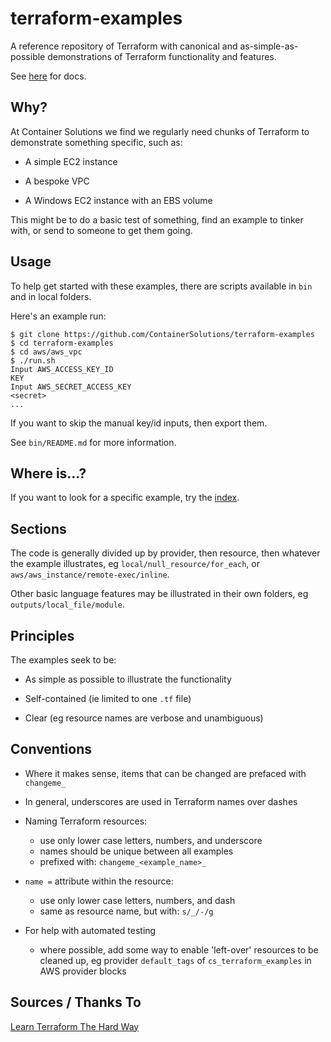 # terraform-examples

A reference repository of Terraform with canonical and as-simple-as-possible demonstrations of Terraform functionality and features.

See [here](https://containersolutions.github.io/terraform-examples/) for docs.

## Why?

At Container Solutions we find we regularly need chunks of Terraform to demonstrate something specific, such as:

- A simple EC2 instance

- A bespoke VPC

- A Windows EC2 instance with an EBS volume

This might be to do a basic test of something, find an example to tinker with, or send to someone to get them going.

## Usage

To help get started with these examples, there are scripts available in `bin` and in local folders.

Here's an example run:

```
$ git clone https://github.com/ContainerSolutions/terraform-examples
$ cd terraform-examples
$ cd aws/aws_vpc
$ ./run.sh
Input AWS_ACCESS_KEY_ID
KEY
Input AWS_SECRET_ACCESS_KEY
<secret>
...
```

If you want to skip the manual key/id inputs, then export them.

See `bin/README.md` for more information.

## Where is...?

If you want to look for a specific example, try the [index](INDEX.md).

## Sections

The code is generally divided up by provider, then resource, then whatever the example illustrates, eg `local/null_resource/for_each`, or `aws/aws_instance/remote-exec/inline`.

Other basic language features may be illustrated in their own folders, eg `outputs/local_file/module`.

## Principles

The examples seek to be:

- As simple as possible to illustrate the functionality

- Self-contained (ie limited to one `.tf` file)

- Clear (eg resource names are verbose and unambiguous)

## Conventions

- Where it makes sense, items that can be changed are prefaced with `changeme_`

- In general, underscores are used in Terraform names over dashes

- Naming Terraform resources:
  - use only lower case letters, numbers, and underscore
  - names should be unique between all examples
  - prefixed with:  `changeme_<example_name>_`

- `name =` attribute within the resource:
  - use only lower case letters, numbers, and dash
  - same as resource name, but with: `s/_/-/g`

- For help with automated testing
  - where possible, add some way to enable 'left-over' resources to be cleaned up, eg provider `default_tags` of `cs_terraform_examples` in AWS provider blocks

## Sources / Thanks To

[Learn Terraform The Hard Way](https://leanpub.com/learnterraformthehardway)
